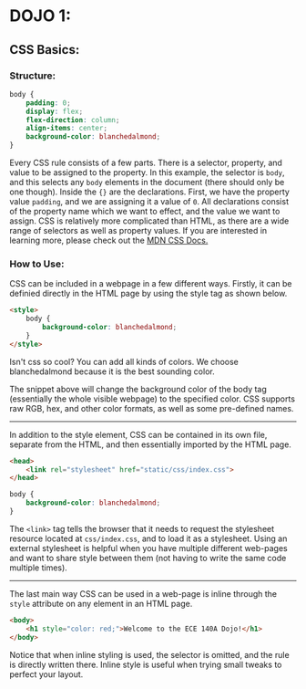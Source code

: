 # DOJO 1:

## CSS Basics:
### Structure:
```css
body {
    padding: 0;
    display: flex;
    flex-direction: column;
    align-items: center;
    background-color: blanchedalmond;
}
```
Every CSS rule consists of a few parts. There is a selector, property, and value to be assigned to the property. In this example, the selector is ```body```, and this selects any ```body``` elements in the document (there should only be one though). Inside the ```{}``` are the declarations. First, we have the property value ```padding```, and we are assigning it a value of ```0```. All declarations consist of the property name which we want to effect, and the value we want to assign. CSS is relatively more complicated than HTML, as there are a wide range of selectors as well as property values. If you are interested in learning more, please check out the [MDN CSS Docs.](https://developer.mozilla.org/en-US/docs/Learn/Getting_started_with_the_web/CSS_basics)
### How to Use:
CSS can be included in a webpage in a few different ways. Firstly, it can be definied directly in the HTML page by using the style tag as shown below.
```html
<style>
    body {
        background-color: blanchedalmond;
    }
</style>
```
Isn't css so cool? You can add all kinds of colors. We choose blanchedalmond because it is the best sounding color.

The snippet above will change the background color of the body tag (essentially the whole visible webpage) to the specified color. CSS supports raw RGB, hex, and other color formats, as well as some pre-defined names.
***
In addition to the style element, CSS can be contained in its own file, separate from the HTML, and then essentially imported by the HTML page.
```html
<head>
    <link rel="stylesheet" href="static/css/index.css">
</head>
```
```css
body {
    background-color: blanchedalmond;
}
```
The ```<link>``` tag tells the browser that it needs to request the stylesheet resource located at ```css/index.css```, and to load it as a stylesheet. Using an external stylesheet is helpful when you have multiple different web-pages and want to share style between them (not having to write the same code multiple times).
***
The last main way CSS can be used in a web-page is inline through the ```style``` attribute on any element in an HTML page.
```html
<body>
    <h1 style="color: red;">Welcome to the ECE 140A Dojo!</h1>
</body>
```
Notice that when inline styling is used, the selector is omitted, and the rule is directly written there. Inline style is useful when trying small tweaks to perfect your layout.